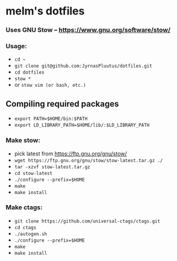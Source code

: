  # melm's dotfiles

 ### Uses GNU Stow – https://www.gnu.org/software/stow/

 ### Usage: 

 - `cd ~`
 - `git clone git@github.com:JyrnasPluutus/dotfiles.git`
 - `cd dotfiles`
 - `stow *`
 - or `stow vim (or bash, etc.)`

 ## Compiling required packages
 - `export PATH=$HOME/bin:$PATH`
 - `export LD_LIBRARY_PATH=$HOME/lib/:$LD_LIBRARY_PATH`

 ### Make stow:

 - pick latest from https://ftp.gnu.org/gnu/stow/
 - `wget https://ftp.gnu.org/gnu/stow/stow-latest.tar.gz ./`
 - `tar -xzvf stow-latest.tar.gz`
 - `cd stow-latest`
 - `./configure --prefix=$HOME`
 - `make`
 - `make install`

 ### Make ctags:

 - `git clone https://github.com/universal-ctags/ctags.git`
 - `cd ctags`
 - `./autogen.sh`
 - `./configure --prefix=$HOME`
 - `make`
 - `make install`
